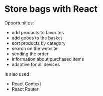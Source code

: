 # Store bags with React

Opportunities:
- add products to favorites
- add goods to the basket
- sort products by category
- search on the website
- sending the order
- information about purchased items
- adaptive for all devices

Is also used :
- React Context
- React Router
